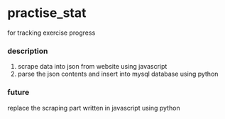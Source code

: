# practise_stat
for tracking exercise progress

### description
1. scrape data into json from website using javascript
2. parse the json contents and insert into mysql database using python

### future
replace the scraping part written in javascript using python
